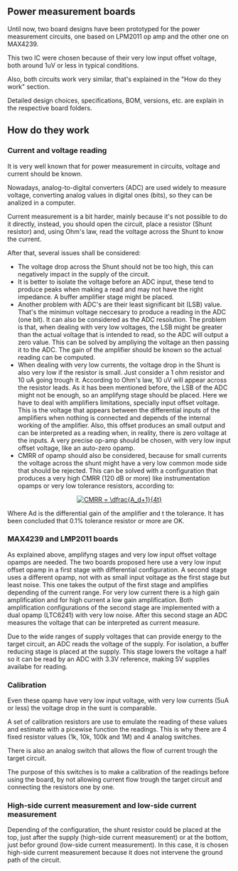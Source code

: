 ## Power measurement boards

Until now, two board designs have been prototyped for the power measurement circuits, one based on LPM2011 op amp and the other one on MAX4239.

This two IC were chosen because of their very low input offset voltage, both around 1uV or less in typical conditions.

Also, both circuits work very similar, that's explained in the "How do they work" section.

Detailed design choices, specifications, BOM, versions, etc. are explain in the respective board folders.

## How do they work

### Current and voltage reading

It is very well known that for power measurement in circuits, voltage and current should be known.

Nowadays, analog-to-digital converters (ADC) are used widely to measure voltage, converting analog values in digital ones (bits), so they can be analized in a computer.

Current measurement is a bit harder, mainly because it's not possible to do it directly, instead, you should open the circuit, place a resistor (Shunt resistor) and, using Ohm's law, read the voltage across the Shunt to know the current.

After that, several issues shall be considered:
- The voltage drop across the Shunt should not be too high, this can negatively impact in the supply of the circuit.
- It is better to isolate the voltage before an ADC input, these tend to produce peaks when making a read and may not have the right impedance. A buffer amplifier stage might be placed.
- Another problem with ADC's are their least significant bit (LSB) value. That's the minimun voltage neccesary to produce a reading in the ADC (one bit). It can also be considered as the ADC resolution. The problem is that, when dealing with very low voltages, the LSB might be greater than the actual voltage that is intended to read, so the ADC will output a zero value. This can be solved by ampliying the voltage an then passing it to the ADC. The gain of the amplifier should be known so the actual reading can be computed.
- When dealing with very low currents, the voltage drop in the Shunt is also very low if the resistor is small. Just consider a 1 ohm resistor and 10 uA going trough it. According to Ohm's law, 10 uV will appear across the resistor leads. As it has been mentioned before, the LSB of the ADC might not be enough, so an amplifyng stage should be placed. Here we have to deal with amplifiers limitations, specially input offset voltage. This is the voltage that appears between the differential inputs of the amplifiers when nothing is connected and depends of the internal working of the amplifier. Also, this offset produces an small output and can be interpreted as a reading when, in reality, there is zero voltage at the inputs. A very precise op-amp should be chosen, with very low input offset voltage, like an auto-zero opamp.
- CMRR of opamp should also be considered, because for small currents the voltage across the shunt might have a very low common mode side that should be rejected. This can be solved with a configuration that produces a very high CMRR (120 dB or more) like instrumentation opamps or very low tolerance resistors, according to:

<div align="center">
<a href="http://www.codecogs.com/eqnedit.php?latex=CMRR&space;=&space;\dfrac{A_d&plus;1}{4t}" target="_blank"><img src="http://latex.codecogs.com/gif.latex?CMRR&space;=&space;\dfrac{A_d&plus;1}{4t}" title="CMRR = \dfrac{A_d+1}{4t}" /></a></div>

Where Ad is the differential gain of the amplifier and t the tolerance. It has been concluded that 0.1% tolerance resistor or more are OK.

### MAX4239 and LMP2011 boards

As explained above, amplifyng stages and very low input offset voltage opamps are needed. The two boards proposed here use a very low input offset opamp in a first stage with differential configuration. A second stage uses a different opamp, not with as small input voltage as the first stage but least noise. This one takes the output of the first stage and amplifies depending of the current range. For very low current there is a high gain amplification and for high current a low gain amplification. Both amplification configurations of the second stage are implemented with a dual opamp (LTC6241) with very low noise. After this second stage an ADC measures the voltage that can be interpreted as current measure.

Due to the wide ranges of supply voltages that can provide energy to the target circuit, an ADC reads the voltage of the supply. For isolation, a buffer reducing stage is placed at the supply. This stage lowers the voltage a half so it can be read by an ADC with 3.3V reference, making 5V supplies availabe for reading.

### Calibration

Even these opamp have very low input voltage, with very low currents (5uA or less) the voltage drop in the sunt is comparable.

A set of calibration resistors are use to emulate the reading of these values and estimate with a picewise function the readings. This is why there are 4 fixed resistor values (1k, 10k, 100k and 1M) and 4 analog switches.

There is also an analog switch that allows the flow of current trough the target circuit.

The purpose of this switches is to make a calibration of the readings before using the board, by not allowing current flow trough the target circuit and connecting the resistors one by one.

### High-side current measurement and low-side current measurement

Depending of the configuration, the shunt resistor could be placed at the top, just after the supply (high-side current measurement) or at the bottom, just befor ground (low-side current measurement). In this case, it is chosen high-side current measurement because it does not intervene the ground path of the circuit.
